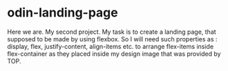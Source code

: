 # odin-landing-page
Here we are. My second project. My task is to create a landing page, that supposed to be made by using flexbox. So I will need such properties as : display, flex, justify-content, align-items etc. to arrange flex-items inside flex-container as they placed inside my design image that was provided by TOP.